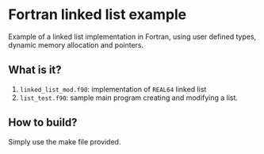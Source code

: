 Fortran linked list example
===========================

Example of a linked list implementation in Fortran, using user defined
types, dynamic memory allocation and pointers.

What is it?
-----------
1. `linked_list_mod.f90`: implementation of `REAL64` linked list
1. `list_test.f90`: sample main program creating and modifying a list.

How to build?
-------------
Simply use the make file provided.
